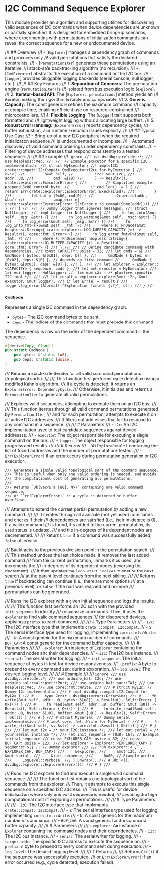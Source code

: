 # I2C Command Sequence Explorer

This module provides an algorithm and supporting utilities for discovering
valid sequences of I2C commands when device dependencies are unknown or
partially specified. It is designed for embedded bring-up scenarios, where
experimenting with permutations of initialization commands can reveal the
correct sequence for a new or undocumented device.

//! ## Overview
//! - [`Explorer`] manages a dependency graph of commands and produces only
//!   valid permutations that satisfy the declared constraints.
//! - [`PermutationIter`] generates these permutations using an iterative,
//!   stack-safe backtracking algorithm (no recursion).
//! - [`CmdExecutor`] abstracts the execution of a command on the I2C bus.
//! - [`Logger`] provides pluggable logging backends (serial console, null logger, etc.).
//!
//! ## Key Features
//! 1. **Separation of Concerns**: The permutation engine (`PermutationIter`) is
//!    isolated from bus execution logic (`explore`).
//! 2. **Iterator-based API**: The [`Explorer::permutations`] method yields an
//!    iterator, making the algorithm testable and composable.
//! 3. **Generic Capacity**: The const generic `N` defines the maximum command
//!    capacity at compile time, enabling efficient use on resource-constrained
//!    microcontrollers.
//! 4. **Flexible Logging**: The [`Logger`] trait supports both formatted and
//!    lightweight logging without allocating large buffers.
//! 5. **Robust Error Handling**: [`ExplorerError`] reports dependency cycles,
//!    buffer exhaustion, and runtime execution issues explicitly.
//!
//! ## Typical Use Case
//! - Bring-up of a new I2C peripheral when the required initialization sequence
//!   is undocumented or incomplete.
//! - Automated discovery of valid command orderings under dependency constraints.
//! - Filtering of device addresses that respond consistently to a tested sequence.
//!
//! ## Example
//! ```ignore
//! use dvcdbg::prelude::*;
//! use heapless::Vec;
//!
//! // Example executor for a specific I2C implementation.
//! struct MyExecutor;
//! impl<I2C: crate::compat::I2cCompat> CmdExecutor<I2C> for MyExecutor {
//!     fn exec(
//!         &mut self,
//!         i2c: &mut I2C,
//!         addr: u8,
//!         cmd: &[u8]
//!     ) -> Result<(), crate::explorer::ExecutorError> {
//!         // Simplified example: prepend 0x00 control byte.
//!         if cmd.len() != 1 {
//!             return Err(crate::explorer::ExecutorError::ExecFailed);
//!         }
//!         let buf = [0x00, cmd[0]];
//!         i2c.write(addr, &buf)
//!             .map_err(|e| crate::explorer::ExecutorError::I2cError(e.to_compat(Some(addr))))
//!     }
//! }
//!
//! // Dummy logger that ignores messages.
//! struct NullLogger;
//! impl Logger for NullLogger {
//!     fn log_info(&mut self, _msg: &str) {}
//!     fn log_warning(&mut self, _msg: &str) {}
//!     fn log_error(&mut self, _msg: &str) {}
//!     fn log_info_fmt<F>(&mut self, _fmt: F)
//!     where F: FnOnce(&mut heapless::String<{ crate::explorer::LOG_BUFFER_CAPACITY }>) -> Result<(), core::fmt::Error> {}
//!     fn log_error_fmt<F>(&mut self, _fmt: F)
//!     where F: FnOnce(&mut heapless::String<{ crate::explorer::LOG_BUFFER_CAPACITY }>) -> Result<(), core::fmt::Error> {}
//! }
//!
//! // Define candidate commands with dependencies.
//! const CAPACITY: usize = 32;
//! let cmds = &[
//!     CmdNode { bytes: &[0x01], deps: &[] },
//!     CmdNode { bytes: &[0x02], deps: &[0] }, // depends on first command
//!     CmdNode { bytes: &[0x03], deps: &[0] },
//! ];
//!
//! let explorer = Explorer::<CAPACITY> { sequence: cmds };
//! let mut executor = MyExecutor;
//! let mut logger = NullLogger;
//! let mut i2c = /* platform-specific I2C impl */;
//!
//! let result = explorer.explore(&mut i2c, &mut executor, &mut logger);
//! if let Err(e) = result {
//!     logger.log_error(&format!("Exploration failed: {:?}", e));
//! }
//! ```

### `CmdNode`
Represents a single I2C command in the dependency graph.

- `bytes` - The I2C command bytes to be sent.
- `deps` - The indices of the commands that must precede this command.

The dependency is now on the index of the dependent command in the sequence.

```rust
#[derive(Copy, Clone)]
pub struct CmdNode {
    pub bytes: &'static [u8],
    pub deps: &'static [usize],
}
```


/// Returns a stack-safe iterator for all valid command permutations (topological sorts).
    ///
    /// This function first performs cycle detection using a modified Kahn's algorithm.
    /// If a cycle is detected, it returns an `ExplorerError::DependencyCycle`.
    /// Otherwise, it initializes and returns a `PermutationIter` to generate all valid permutations.

/// Explores valid sequences, attempting to execute them on an I2C bus.
    ///
    /// This function iterates through all valid command permutations generated by `PermutationIter`,
    /// and for each permutation, attempts to execute it on all active I2C addresses.
    /// It filters out addresses that fail to respond to any command in a sequence.
    ///
    /// # Parameters
    /// - `i2c`: An I2C implementation used to test candidate sequences against device addresses.
    /// - `executor`: The object responsible for executing a single command on the bus.
    /// - `logger`: The object responsible for logging progress and results.
    ///
    /// # Returns
    /// - `Ok(ExploreResult)` containing the list of found addresses and the number of permutations tested.
    /// - `Err(ExplorerError)` if an error occurs during permutation generation or I2C execution.

    /// Generates a single valid topological sort of the command sequence.
    /// This is useful when only one valid ordering is needed, and avoids
    /// the computational cost of generating all permutations.
    ///
    /// Returns `Ok(Vec<&'a [u8], N>)` containing one valid command sequence,
    /// or `Err(ExplorerError)` if a cycle is detected or buffer overflows.

/// Attempts to extend the current partial permutation by adding a new command.
    ///
    /// It iterates through all available (not yet used) commands and checks if their
    /// dependencies are satisfied (i.e., their in-degree is 0). If a valid command
    /// is found, it's added to the current permutation, its `used` status is updated,
    /// and the in-degrees of its dependent nodes are decremented.
    ///
    /// Returns `true` if a command was successfully added, `false` otherwise.

/// Backtracks to the previous decision point in the permutation search.
    ///
    /// This method undoes the last choice made: it removes the last added command
    /// from the current permutation, unmarks it as used, and increments the
    /// in-degrees of its dependent nodes (reversing the decrement).
    /// It then updates the `loop_start_indices` to ensure the next search
    /// at the parent level continues from the next sibling.
    ///
    /// Returns `true` if backtracking can continue (i.e., there are more options
    /// at a previous level), or `false` if the root was reached and no more
    /// permutations can be generated.

/// Runs the I2C explorer with a given initial sequence and logs the results.
///
/// This function first performs an I2C scan with the provided `init_sequence` to identify
/// responsive commands. Then, it uses the `explorer` to find valid command sequences
/// for discovered devices, applying a `prefix` to each command.
///
/// # Type Parameters
///
/// - `I2C`: The I2C interface type that implements `crate::compat::I2cCompat`.
/// - `S`: The serial interface type used for logging, implementing `core::fmt::Write`.
/// - `N`: A const generic for the maximum number of commands.
/// - `BUF_CAP`: A const generic for the command buffer capacity.
///
/// # Parameters
///
/// - `explorer`: An instance of `Explorer` containing the command nodes and their dependencies.
/// - `i2c`: The I2C bus instance.
/// - `serial`: The serial writer for logging.
/// - `init_sequence`: The initial sequence of bytes to test for device responsiveness.
/// - `prefix`: A byte to prepend to every command sent during exploration.
/// - `log_level`: The desired logging level.
///
/// # Example
///
/// ```ignore
/// use dvcdbg::prelude::*;
/// use arduino_hal::I2c;
/// use arduino_hal::hal::port::Port;
/// use arduino_hal::pac::TWI;
/// use heapless::Vec;
/// use core::fmt::Write;
///
/// # struct MyI2c; // Dummy I2c implementation
/// # impl dvcdbg::compat::I2cCompat for MyI2c {
/// #     type Error = dvcdbg::error::ErrorKind;
/// #     fn write(&mut self, addr: u8, bytes: &[u8]) -> Result<(), Self::Error> { Ok(()) }
/// #     fn read(&mut self, addr: u8, buffer: &mut [u8]) -> Result<(), Self::Error> { Ok(()) }
/// #     fn write_read(&mut self, addr: u8, bytes: &[u8], buffer: &mut [u8]) -> Result<(), Self::Error> { Ok(()) }
/// # }
/// # struct MySerial; // Dummy Serial implementation
/// # impl core::fmt::Write for MySerial {
/// #     fn write_str(&mut self, s: &str) -> core::fmt::Result { Ok(()) }
/// # }
///
/// let mut i2c = /* your I2C instance */;
/// let mut serial = /* your serial instance */;
/// let init_sequence = [0u8; 16]; // Example initial sequence
/// const EXPLORER_CAP: usize = 32;
/// const BUF_CAP: usize = 128;
/// let explorer = Explorer::<EXPLORER_CAP> { sequence: &[] }; // Dummy explorer
///
/// run_explorer::<_, _, EXPLORER_CAP, BUF_CAP>(
///     &explorer,
///     &mut i2c,
///     &mut serial,
///     &init_sequence,
///     0x00, // Example prefix
///     LogLevel::Verbose,
/// ).unwrap();
/// # Ok::<(), dvcdbg::explorer::ExplorerError>(())
/// # }
/// ```

/// Runs the I2C explorer to find and execute a single valid command sequence.
///
/// This function first obtains one topological sort of the commands from the explorer.
/// Then, it attempts to execute this single sequence on a specified I2C address.
/// This is useful for device initialization where only one valid sequence is needed,
/// avoiding the high computational cost of exploring all permutations.
///
/// # Type Parameters
///
/// - `I2C`: The I2C interface type that implements `crate::compat::I2cCompat`.
/// - `S`: The serial interface type used for logging, implementing `core::fmt::Write`.
/// - `N`: A const generic for the maximum number of commands.
/// - `BUF_CAP`: A const generic for the command buffer capacity.
///
/// # Parameters
///
/// - `explorer`: An instance of `Explorer` containing the command nodes and their dependencies.
/// - `i2c`: The I2C bus instance.
/// - `serial`: The serial writer for logging.
/// - `target_addr`: The specific I2C address to execute the sequence on.
/// - `prefix`: A byte to prepend to every command sent during execution.
/// - `log_level`: The desired logging level.
///
/// # Returns
///
/// Returns `Ok(())` if the sequence was successfully executed,
/// or `Err(ExplorerError)` if an error occurred (e.g., cycle detected, execution failed).
